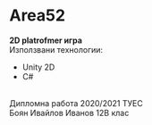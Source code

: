 # Area52</br>
<b>2D platrofmer игра</br></b>
Използвани технологии:
<ul>
  <li>Unity 2D</li>
  <li>C#</li>
</ul>
</br>
Дипломна работа 2020/2021 ТУЕС</br>
Боян Ивайлов Иванов 12В клас
